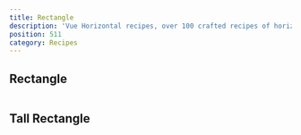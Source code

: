 ```yaml
---
title: Rectangle
description: 'Vue Horizontal recipes, over 100 crafted recipes of horizontal layout with various design choices and control mechanisms ready for your needs.'
position: 511
category: Recipes
---
```


## Rectangle

```vue[] import=recipes/rectangle/recipes-rectangle-responsive.vue padding=0 zoom
```

## Tall Rectangle

```vue[] import=recipes/rectangle/recipes-rectangle-tall.vue padding=0 zoom
```

